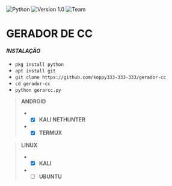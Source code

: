 
![[Python](https://github.com/koppy333-333-333)](http://img.shields.io/badge/python-blue.svg)
![[Version 1.0](https://github.com/koppy333-333-333)](http://img.shields.io/badge/version-v1.0-orange.svg)
![[Team](https://github.com/koppy333-333-333)](http://img.shields.io/badge/Team-404-green.svg)

# GERADOR DE CC

#### *INSTALAÇÃO*  
 - `pkg install python`
 - `apt install git`
 - `git clone https://github.com/koppy333-333-333/gerador-cc`
 - `cd gerador-cc`
 - `python gerarcc.py`  

> **ANDROID**
> - - [x] **KALI NETHUNTER**
> - - [x] **TERMUX**  

> **LINUX**
> - - [x] **KALI**
> - - [ ] **UBUNTU**
#
